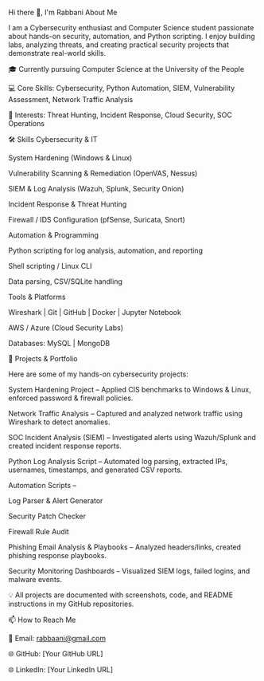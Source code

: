 Hi there 👋, I'm Rabbani
About Me

I am a Cybersecurity enthusiast and Computer Science student passionate about hands-on security, automation, and Python scripting. I enjoy building labs, analyzing threats, and creating practical security projects that demonstrate real-world skills.

🎓 Currently pursuing Computer Science at the University of the People

💻 Core Skills: Cybersecurity, Python Automation, SIEM, Vulnerability Assessment, Network Traffic Analysis

🤖 Interests: Threat Hunting, Incident Response, Cloud Security, SOC Operations

🛠 Skills
Cybersecurity & IT

System Hardening (Windows & Linux)

Vulnerability Scanning & Remediation (OpenVAS, Nessus)

SIEM & Log Analysis (Wazuh, Splunk, Security Onion)

Incident Response & Threat Hunting

Firewall / IDS Configuration (pfSense, Suricata, Snort)

Automation & Programming

Python scripting for log analysis, automation, and reporting

Shell scripting / Linux CLI

Data parsing, CSV/SQLite handling

Tools & Platforms

Wireshark | Git | GitHub | Docker | Jupyter Notebook

AWS / Azure (Cloud Security Labs)

Databases: MySQL | MongoDB

🌱 Projects & Portfolio

Here are some of my hands-on cybersecurity projects:

System Hardening Project – Applied CIS benchmarks to Windows & Linux, enforced password & firewall policies.

Network Traffic Analysis – Captured and analyzed network traffic using Wireshark to detect anomalies.

SOC Incident Analysis (SIEM) – Investigated alerts using Wazuh/Splunk and created incident response reports.

Python Log Analysis Script – Automated log parsing, extracted IPs, usernames, timestamps, and generated CSV reports.

Automation Scripts –

Log Parser & Alert Generator

Security Patch Checker

Firewall Rule Audit

Phishing Email Analysis & Playbooks – Analyzed headers/links, created phishing response playbooks.

Security Monitoring Dashboards – Visualized SIEM logs, failed logins, and malware events.

💡 All projects are documented with screenshots, code, and README instructions in my GitHub repositories.

📫 How to Reach Me

📧 Email: rabbaani@gmail.com

🌐 GitHub: [Your GitHub URL]

🌐 LinkedIn: [Your LinkedIn URL]
